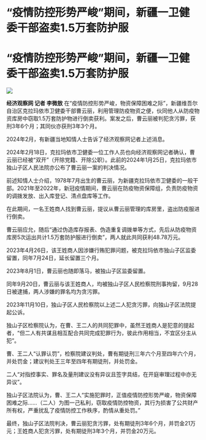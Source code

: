 # “疫情防控形势严峻”期间，新疆一卫健委干部盗卖1.5万套防护服

# “疫情防控形势严峻”期间，新疆一卫健委干部盗卖1.5万套防护服

![](https://inews.gtimg.com/om_bt/OvKLoT4BMBC2F_cZLJVar2-ZlhTJdN2PCR9bshHHkjzAMAA/1000)

**经济观察网 记者 李微敖**
在“疫情防控形势严峻，物资保障困难之际”，新疆维吾尔自治区克拉玛依市卫健委干部曹云丽，利用管理防疫物资之便，伙同他人从防疫物资库房中窃取1.5万套防护物进行倒卖获利。案发之后，曹云丽被判犯贪污罪，获刑3年6个月；其同伙亦获刑3年3个月。

2024年2月，有新疆当地知情人士告诉了经济观察网记者上述消息。

2024年2月18日，克拉玛依市卫健委一位工作人员也向经济观察网记者确认，曹云丽已经被“双开”（开除党籍、开除公职）。此前的2024年1月25日，克拉玛依市独山子区人民法院亦公布了曹云丽一案的判决情况。

前述知情人士介绍，1978年7月出生的曹云丽，为新疆克拉玛依市卫健委的一般干部。2021年至2022年，新冠疫情期间，曹云丽在防疫物资保障组，负责防疫物资的调拨发放、出入库登记、清点盘库等工作。

在此期间，一名王姓商人找到曹云丽，提议从曹云丽管理的库房里，盗出防疫服进行倒卖。

曹云丽应允，随后“通过伪造库存报表、伪造重复调拨单等方式，先后从防疫物资库房5次运出共计1.5万套防护服进行倒卖”，两人就此共同获利48.78万元。

2023年4月26日，该王姓商人因涉嫌行贿犯罪问题，被克拉玛依市独山子区监委留置，同年7月24日，延长留置三个月。

2023年8月1日，曹云丽也随即落马，被独山子区监委留置。

同年9月20日，曹云丽与该王姓商人，均被独山子区人民检察院刑事拘留，9月28日被逮捕，两人涉嫌的罪名均为贪污罪。

2023年11月10日，独山子区人民检察院以上述二人犯贪污罪，向独山子区法院提起公诉。

独山子区检察院认为，在曹、王二人的共同犯罪中，虽然王姓商人是犯意的提起者，“但二人有共谋且相互配合共同完成犯罪行为，彼此作用相当，不宜区分主从犯”。

曹、王二人“认罪认罚”，检察院建议判处，曹有期徒刑三年六个月至四年六个月，并处罚金；建议判处王三年至四年有期徒刑，并处罚金。

二人“对指控事实、罪名及量刑建议没有异议且签字具结，在开庭审理过程中亦无异议”。

独山子区法院认为，曹、王二人“实施犯罪时，正值疫情防控形势严峻，物资保障困难之际……（二人）为图一己私利，窃取疫情防控物资，其行为损害了公共财产所有权，严重扰乱了疫情防控工作秩序，酌情从重处罚。”

最终，独山子区法院判决，曹云丽犯贪污罪，处有期徒刑3年6个月，并罚金21万元；王姓商人犯贪污罪，处有期徒刑3年3个月，并罚金20万元。

